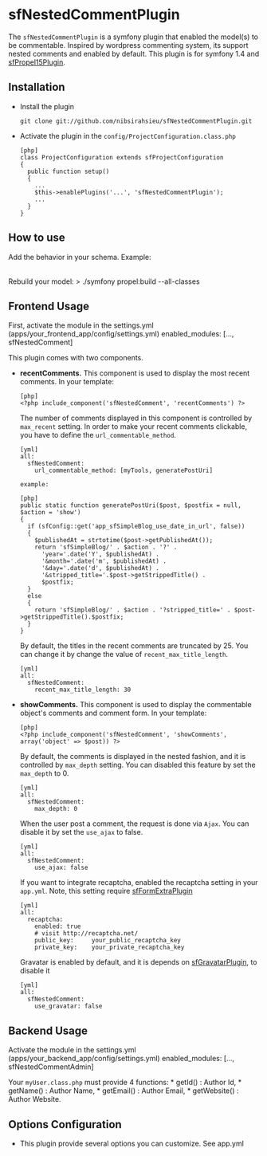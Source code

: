 # sfNestedCommentPlugin #

The `sfNestedCommentPlugin` is a symfony plugin that enabled the model(s) to be commentable.
Inspired by wordpress commenting system, its support nested comments and enabled by default.
This plugin is for symfony 1.4 and [sfPropel15Plugin](http://www.symfony-project.org/plugins/sfPropel15Plugin).

## Installation ##
  * Install the plugin

        git clone git://github.com/nibsirahsieu/sfNestedCommentPlugin.git

  * Activate the plugin in the `config/ProjectConfiguration.class.php`

        [php]
        class ProjectConfiguration extends sfProjectConfiguration
        {
          public function setup()
          {
            ...
            $this->enablePlugins('...', 'sfNestedCommentPlugin');
            ...
          }
        }

## How to use ##

Add the behavior in your schema. Example:
    <table name="post">
      <column name="id" required="true" primaryKey="true" autoIncrement="true" type="INTEGER" />
      <column name="title" type="VARCHAR" required="true" primaryString="true" />
      <column name="content" type="LONGVARCHAR" required="true" />
      <behavior name="commentable" />
    </table>

Rebuild your model:
    > ./symfony propel:build --all-classes

Frontend Usage
-------------

First, activate the module in the settings.yml (apps/your_frontend_app/config/settings.yml)
    enabled_modules:        [..., sfNestedComment]

This plugin comes with two components.

  - **recentComments.**
    This component is used to display the most recent comments. In your template:

        [php]
        <?php include_component('sfNestedComment', 'recentComments') ?>

    The number of comments displayed in this component is controlled by `max_recent` setting.
    In order to make your recent comments clickable, you have to define the `url_commentable_method`.
    
        [yml]
        all:
          sfNestedComment:
            url_commentable_method: [myTools, generatePostUri]

        example:

        [php]
        public static function generatePostUri($post, $postfix = null, $action = 'show')
        {
          if (sfConfig::get('app_sfSimpleBlog_use_date_in_url', false))
          {
            $publishedAt = strtotime($post->getPublishedAt());
            return 'sfSimpleBlog/' . $action . '?' .
              'year='.date('Y', $publishedAt) .
              '&month='.date('m', $publishedAt) .
              '&day='.date('d', $publishedAt) .
              '&stripped_title='.$post->getStrippedTitle() .
              $postfix;
          }
          else
          {
            return 'sfSimpleBlog/' . $action . '?stripped_title=' . $post->getStrippedTitle().$postfix;
          }
        }

    By default, the titles in the recent comments are truncated by 25. You can change it by change the
    value of `recent_max_title_length`.

        [yml]
        all:
          sfNestedComment:
            recent_max_title_length: 30

  - **showComments.**
    This component is used to display the commentable object's comments and comment form. In your template:

        [php]
        <?php include_component('sfNestedComment', 'showComments', array('object' => $post)) ?>

    By default, the comments is displayed in the nested fashion, and it is controlled by `max_depth` setting. You can disabled this feature by set the `max_depth` to 0.

        [yml]
        all:
          sfNestedComment:
            max_depth: 0

    When the user post a comment, the request is done via `Ajax`. You can disable it by set the `use_ajax` to false.

        [yml]
        all:
          sfNestedComment:
            use_ajax: false

    If you want to integrate recaptcha, enabled the recaptcha setting in your `app.yml`. Note, this setting require [sfFormExtraPlugin](http://www.symfony-project.org/plugins/sfFormExtraPlugin)

        [yml]
        all:
          recaptcha:
            enabled: true
            # visit http://recaptcha.net/
            public_key:     your_public_recaptcha_key
            private_key:    your_private_recaptcha_key

    Gravatar is enabled by default, and it is depends on [sfGravatarPlugin](http://www.symfony-project.org/plugins/sfGravatarPlugin), to disable it

        [yml]
        all:
          sfNestedComment:
            use_gravatar: false

Backend Usage
-------------

Activate the module in the settings.yml (apps/your_backend_app/config/settings.yml)
    enabled_modules:        [..., sfNestedCommentAdmin]

Your `myUser.class.php` must provide 4 functions:
    * getId() : Author Id,
    * getName() : Author Name,
    * getEmail() : Author Email,
    * getWebsite() : Author Website.


## Options Configuration ##
  * This plugin provide several options you can customize. See app.yml